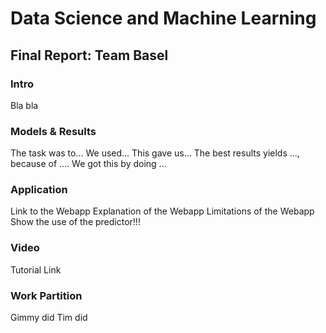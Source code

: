 # Data Science and Machine Learning
## Final Report: Team Basel

### Intro
Bla bla 

### Models & Results
The task was to... 
We used... 
This gave us... 
The best results yields ..., because of .... We got this by doing ...

### Application 
Link to the Webapp 
Explanation of the Webapp 
Limitations of the Webapp 
Show the use of the predictor!!!

### Video
Tutorial Link

### Work Partition 
Gimmy did
Tim did
